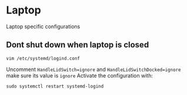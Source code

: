 # Laptop

Laptop specific configurations

## Dont shut down when laptop is closed

```
vim /etc/systemd/logind.conf
```

Uncomment `HandleLidSwitch=ignore` and `HandleLidSwitchDocked=ignore `make sure its value is `ignore`
Activate the configuration with:

```
sudo systemctl restart systemd-logind
```
